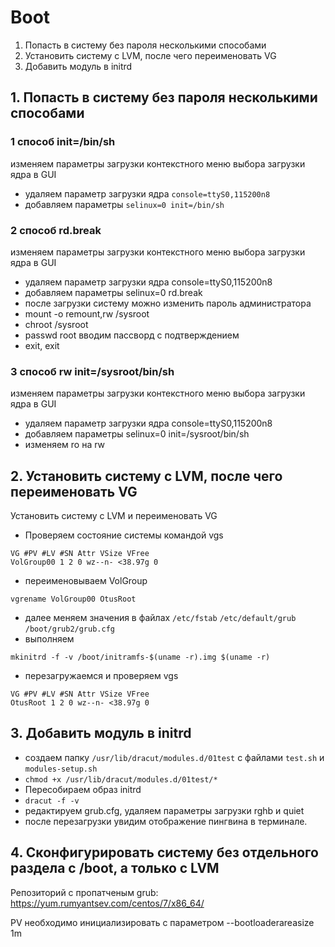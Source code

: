# Boot

1. Попасть в систему без пароля несколькими способами
2. Установить систему с LVM, после чего переименовать VG
3. Добавить модуль в initrd

## 1. Попасть в систему без пароля несколькими способами
### 1 способ init=/bin/sh

изменяем параметры загрузки контекстного меню выбора загрузки ядра в GUI
- удаляем параметр загрузки ядра `console=ttyS0,115200n8`
- добавляем параметры `selinux=0 init=/bin/sh`

### 2 способ rd.break

изменяем параметры загрузки контекстного меню выбора загрузки ядра в GUI

- удаляем параметр загрузки ядра console=ttyS0,115200n8
- добавляем параметры selinux=0 rd.break
- после загрузки систему можно изменить пароль администратора
- mount -o remount,rw /sysroot
- chroot /sysroot
- passwd root вводим пассворд с подтверждением
- exit, exit

### 3 способ rw init=/sysroot/bin/sh

изменяем параметры загрузки контекстного меню выбора загрузки ядра в GUI

- удаляем параметр загрузки ядра console=ttyS0,115200n8
- добавляем параметры selinux=0 init=/sysroot/bin/sh
- изменяем ro на rw

## 2. Установить систему с LVM, после чего переименовать VG
Установить систему с LVM и переименовать VG

- Проверяем состояние системы командой vgs
```
VG #PV #LV #SN Attr VSize VFree
VolGroup00 1 2 0 wz--n- <38.97g 0
```

- переименовываем VolGroup

`vgrename VolGroup00 OtusRoot`

- далее меняем значения в файлах `/etc/fstab` `/etc/default/grub` `/boot/grub2/grub.cfg`
- выполняем

`mkinitrd -f -v /boot/initramfs-$(uname -r).img $(uname -r)`
- перезагружаемся и проверяем vgs
```
VG #PV #LV #SN Attr VSize VFree
OtusRoot 1 2 0 wz--n- <38.97g 0
```

## 3. Добавить модуль в initrd
- создаем папку `/usr/lib/dracut/modules.d/01test` с файлами `test.sh` и `modules-setup.sh`
- `chmod +x /usr/lib/dracut/modules.d/01test/*`
- Пересобираем образ initrd
- `dracut -f -v`
- редактируем grub.cfg, удаляем параметры загрузки rghb и quiet
- после перезагрузки увидим отображение пингвина в терминале.

## 4. Сконфигурировать систему без отдельного раздела с /boot, а только с LVM
Репозиторий с пропатченым grub: https://yum.rumyantsev.com/centos/7/x86_64/

PV необходимо инициализировать с параметром --bootloaderareasize 1m 
